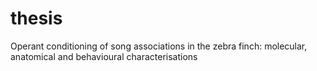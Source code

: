 # thesis
Operant conditioning of song associations in the zebra finch: molecular, anatomical and behavioural characterisations
